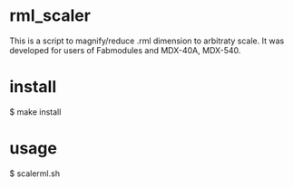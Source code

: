 rml_scaler
==========
This is a script to magnify/reduce .rml dimension to arbitraty scale.
It was developed for users of Fabmodules and MDX-40A, MDX-540.

# install
$ make install

# usage
$ scalerml.sh
